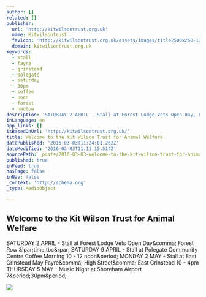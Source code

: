 ```yaml
---
author: []
related: []
publisher:
  url: 'http://kitwilsontrust.org.uk'
  name: Kitwilsontrust
  favicon: 'http://kitwilsontrust.org.uk/assets/images/title2500x260-124-246x128-2.png'
  domain: kitwilsontrust.org.uk
keywords:
  - stall
  - fayre
  - grinstead
  - polegate
  - saturday
  - 30pm
  - coffee
  - noon
  - forest
  - hadlow
description: 'SATURDAY 2 APRIL - Stall at Forest Lodge Vets Open Day, Forest Row (time tbc) SATURDAY 9 APRIL - Stall at Polegate Community Centre Coffee Morning 10 - 12 noon. MONDAY 2 MAY - Stall at East Grinstead May Fayre, High Street, East Grinstead 10 - 4pm THURSDAY 5 MAY - Music Night at Shoreham Airport 7.30pm.'
inLanguage: en
app_links: []
isBasedOnUrl: 'http://kitwilsontrust.org.uk/'
title: Welcome to the Kit Wilson Trust for Animal Welfare
datePublished: '2016-03-03T11:24:01.262Z'
dateModified: '2016-03-03T11:13:15.514Z'
sourcePath: _posts/2016-03-03-welcome-to-the-kit-wilson-trust-for-animal-welfare.md
published: true
inFeed: true
hasPage: false
inNav: false
_context: 'http://schema.org'
_type: MediaObject

---
```

<article style=""><h1>Welcome to the Kit Wilson Trust for Animal Welfare</h1><p>SATURDAY 2 APRIL - Stall at Forest Lodge Vets Open Day&amp;comma; Forest Row &amp;lpar;time tbc&amp;rpar; SATURDAY 9 APRIL - Stall at Polegate Community Centre Coffee Morning 10 - 12 noon&amp;period; MONDAY 2 MAY - Stall at East Grinstead May Fayre&amp;comma; High Street&amp;comma; East Grinstead 10 - 4pm THURSDAY 5 MAY - Music Night at Shoreham Airport 7&amp;period;30pm&amp;period;</p><img src="http://kitwilsontrust.org.uk/assets/images/karen600x814-169.jpg" /></article>